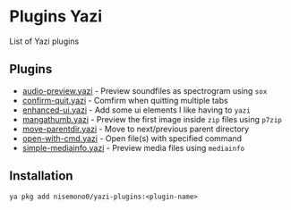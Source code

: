 # Plugins Yazi
List of Yazi plugins

## Plugins
- [audio-preview.yazi](https://github.com/nisemono0/yazi-plugins/tree/master/audio-preview.yazi) - Preview soundfiles as spectrogram using `sox`
- [confirm-quit.yazi](https://github.com/nisemono0/yazi-plugins/tree/master/confirm-quit.yazi) - Comfirm when quitting multiple tabs
- [enhanced-ui.yazi](https://github.com/nisemono0/yazi-plugins/tree/master/enhanced-ui.yazi) - Add some ui elements I like having to `yazi`
- [mangathumb.yazi](https://github.com/nisemono0/yazi-plugins/tree/master/mangathumb.yazi) - Preview the first image inside `zip` files using `p7zip`
- [move-parentdir.yazi](https://github.com/nisemono0/yazi-plugins/tree/master/move-parentdir.yazi) - Move to next/previous parent directory
- [open-with-cmd.yazi](https://github.com/nisemono0/yazi-plugins/tree/master/open-with-cmd.yazi) - Open file(s) with specified command
- [simple-mediainfo.yazi](https://github.com/nisemono0/yazi-plugins/tree/master/simple-mediainfo.yazi) - Preview media files using `mediainfo`

## Installation
```
ya pkg add nisemono0/yazi-plugins:<plugin-name>
```
